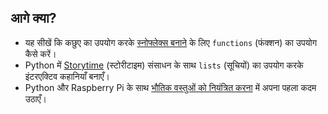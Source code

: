 ## आगे क्या?

- यह सीखें कि कछुए का उपयोग करके [स्नोफ्लेक्स बनाने](https://projects.raspberrypi.org/hi-IN/projects/turtle-snowflakes/) के लिए `functions` (फंक्शन) का उपयोग कैसे करें। 
- Python में [Storytime](https://projects.raspberrypi.org/hi-IN/projects/storytime/) (स्टोरीटाइम) संसाधन के साथ `lists` (सूचियों) का उपयोग करके इंटरएक्टिव कहानियाँ बनाएँ। 
- Python और Raspberry Pi के साथ [भौतिक वस्तुओं को नियंत्रित करना](https://projects.raspberrypi.org/hi-IN/projects/physical-computing) में अपना पहला कदम उठाएँ।